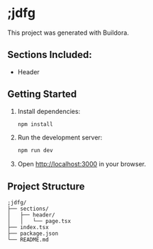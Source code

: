 # ;jdfg

This project was generated with Buildora.

## Sections Included:
- Header

## Getting Started

1. Install dependencies:
   ```bash
   npm install
   ```

2. Run the development server:
   ```bash
   npm run dev
   ```

3. Open [http://localhost:3000](http://localhost:3000) in your browser.

## Project Structure

```
;jdfg/
├── sections/
│   ├── header/
│   │   └── page.tsx
├── index.tsx
├── package.json
└── README.md
```
